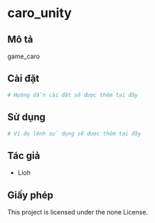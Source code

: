 # caro_unity

## Mô tả
game_caro

## Cài đặt
```bash
# Hướng dẫn cài đặt sẽ được thêm tại đây
```

## Sử dụng
```bash
# Ví dụ lệnh sử dụng sẽ được thêm tại đây
```

## Tác giả
- Lioh

## Giấy phép
This project is licensed under the none License.
